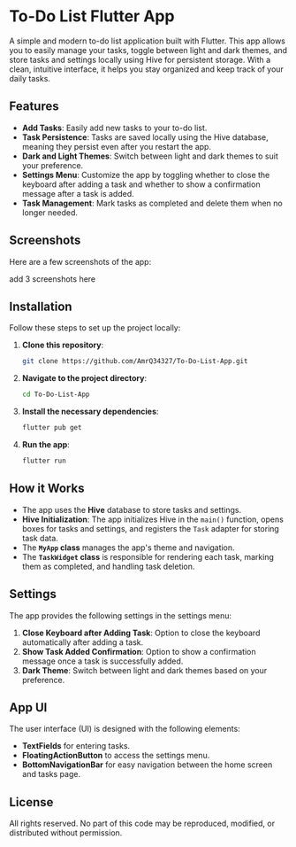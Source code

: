 # To-Do List Flutter App

A simple and modern to-do list application built with Flutter. This app allows you to easily manage your tasks, toggle between light and dark themes, and store tasks and settings locally using Hive for persistent storage. With a clean, intuitive interface, it helps you stay organized and keep track of your daily tasks.

## Features
- **Add Tasks**: Easily add new tasks to your to-do list.
- **Task Persistence**: Tasks are saved locally using the Hive database, meaning they persist even after you restart the app.
- **Dark and Light Themes**: Switch between light and dark themes to suit your preference.
- **Settings Menu**: Customize the app by toggling whether to close the keyboard after adding a task and whether to show a confirmation message after a task is added.
- **Task Management**: Mark tasks as completed and delete them when no longer needed.

## Screenshots
Here are a few screenshots of the app:

add 3 screenshots here  

## Installation

Follow these steps to set up the project locally:

1. **Clone this repository**:
    ```bash
    git clone https://github.com/AmrQ34327/To-Do-List-App.git
    ```

2. **Navigate to the project directory**:
    ```bash
    cd To-Do-List-App
    ```

3. **Install the necessary dependencies**:
    ```bash
    flutter pub get
    ```

4. **Run the app**:
    ```bash
    flutter run
    ```

## How it Works

- The app uses the **Hive** database to store tasks and settings.
- **Hive Initialization**: The app initializes Hive in the `main()` function, opens boxes for tasks and settings, and registers the `Task` adapter for storing task data.
- The **`MyApp` class** manages the app's theme and navigation.
- The **`TaskWidget` class** is responsible for rendering each task, marking them as completed, and handling task deletion.

## Settings

The app provides the following settings in the settings menu:

1. **Close Keyboard after Adding Task**: Option to close the keyboard automatically after adding a task.
2. **Show Task Added Confirmation**: Option to show a confirmation message once a task is successfully added.
3. **Dark Theme**: Switch between light and dark themes based on your preference.

## App UI

The user interface (UI) is designed with the following elements:

- **TextFields** for entering tasks.
- **FloatingActionButton** to access the settings menu.
- **BottomNavigationBar** for easy navigation between the home screen and tasks page.

## License

All rights reserved. No part of this code may be reproduced, modified, or distributed without permission.



